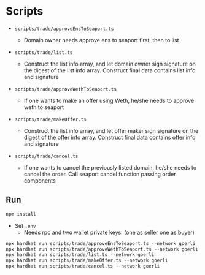 # Scripts

* `scripts/trade/approveEnsToSeaport.ts`

  * Domain owner needs approve ens to seaport first, then to list
* `scripts/trade/list.ts`

  * Construct the list info array, and let domain owner sign signature on the digest of the list info array. Construct final data contains list info and signature
* `scripts/trade/approveWethToSeaport.ts`

  * If one wants to make an offer using Weth, he/she needs to approve weth to seaport
* `scripts/trade/makeOffer.ts`

  * Construct the list info array, and let offer maker sign signature on the digest of the offer info array. Construct final data contains offer info and signature
* `scripts/trade/cancel.ts`

  * If one wants to cancel the previously listed domain, he/she needs to cancel the order. Call seaport cancel function passing order components

## Run

```Go
npm install
```

* Set `.env`
  * Needs rpc and two wallet private keys. (one as seller one as buyer)

```Go
npx hardhat run scripts/trade/approveEnsToSeaport.ts --network goerli
npx hardhat run scripts/trade/approveWethToSeaport.ts --network goerli
npx hardhat run scripts/trade/list.ts --network goerli
npx hardhat run scripts/trade/makeOffer.ts --network goerli
npx hardhat run scripts/trade/cancel.ts --network goerli
```
